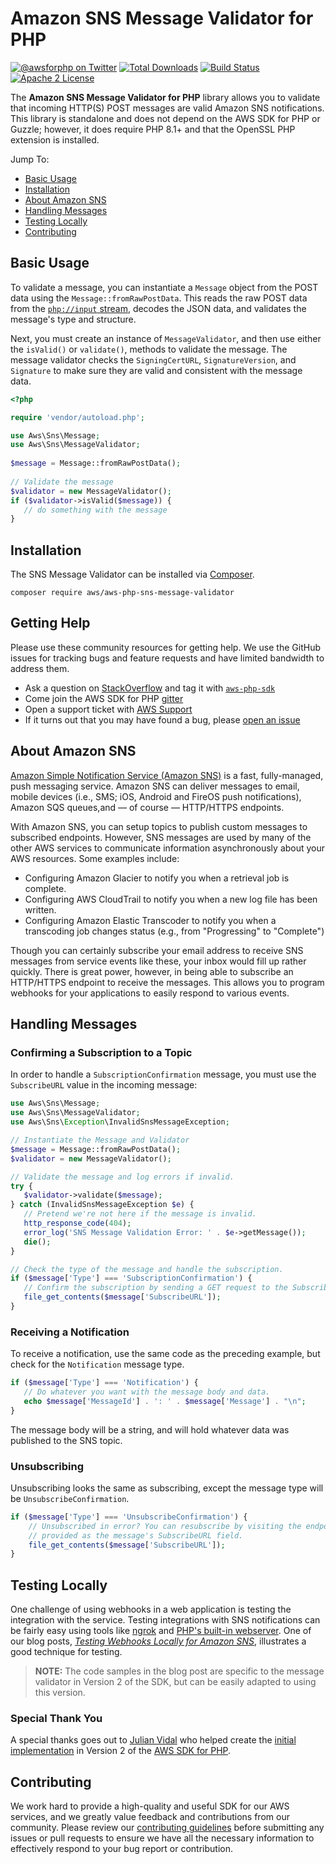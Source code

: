 # Amazon SNS Message Validator for PHP

[![@awsforphp on Twitter](http://img.shields.io/badge/twitter-%40awsforphp-blue.svg?style=flat)](https://twitter.com/awsforphp)
[![Total Downloads](https://img.shields.io/packagist/dt/aws/aws-php-sns-message-validator.svg?style=flat)](https://packagist.org/packages/aws/aws-php-sns-message-validator)
[![Build Status](https://img.shields.io/travis/aws/aws-php-sns-message-validator.svg?style=flat)](https://travis-ci.org/aws/aws-php-sns-message-validator)
[![Apache 2 License](https://img.shields.io/packagist/l/aws/aws-php-sns-message-validator.svg?style=flat)](http://aws.amazon.com/apache-2-0/)

The **Amazon SNS Message Validator for PHP** library allows you to validate that
incoming HTTP(S) POST messages are valid Amazon SNS notifications. This library
is standalone and does not depend on the AWS SDK for PHP or Guzzle; however, it
does require PHP 8.1+ and that the OpenSSL PHP extension is installed.

Jump To:
* [Basic Usage](_#Basic-Usage_)
* [Installation](_#Installation_)
* [About Amazon SNS](_#About-Amazon-SNS_)
* [Handling Messages](_#Handling-Messages_)
* [Testing Locally](_#Testing-Locally_)
* [Contributing](_#Contributing_)

## Basic Usage

To validate a message, you can instantiate a `Message` object from the POST
data using the `Message::fromRawPostData`. This reads the raw POST data from
the [`php://input` stream][php-input], decodes the JSON data, and validates
the message's type and structure.

Next, you must create an instance of `MessageValidator`, and then use either
the `isValid()` or `validate()`, methods to validate the message. The
message validator checks the `SigningCertURL`, `SignatureVersion`, and
`Signature` to make sure they are valid and consistent with the message data.

```php
<?php

require 'vendor/autoload.php';

use Aws\Sns\Message;
use Aws\Sns\MessageValidator;
 
$message = Message::fromRawPostData();
 
// Validate the message
$validator = new MessageValidator();
if ($validator->isValid($message)) {
   // do something with the message
}
```

## Installation

The SNS Message Validator can be installed via [Composer][].

    composer require aws/aws-php-sns-message-validator

## Getting Help

Please use these community resources for getting help. We use the GitHub issues for tracking bugs and feature requests and have limited bandwidth to address them.

* Ask a question on [StackOverflow](https://stackoverflow.com/) and tag it with [`aws-php-sdk`](http://stackoverflow.com/questions/tagged/aws-php-sdk)
* Come join the AWS SDK for PHP [gitter](https://gitter.im/aws/aws-sdk-php)
* Open a support ticket with [AWS Support](https://console.aws.amazon.com/support/home/)
* If it turns out that you may have found a bug, please [open an issue](https://github.com/aws/aws-php-sns-message-validator/issues/new/choose)

## About Amazon SNS

[Amazon Simple Notification Service (Amazon SNS)][sns] is a fast, fully-managed,
push messaging service. Amazon SNS can deliver messages to email, mobile devices
(i.e., SMS; iOS, Android and FireOS push notifications), Amazon SQS queues,and
— of course — HTTP/HTTPS endpoints.

With Amazon SNS, you can setup topics to publish custom messages to subscribed
endpoints. However, SNS messages are used by many of the other AWS services to
communicate information asynchronously about your AWS resources. Some examples
include:

* Configuring Amazon Glacier to notify you when a retrieval job is complete.
* Configuring AWS CloudTrail to notify you when a new log file has been written.
* Configuring Amazon Elastic Transcoder to notify you when a transcoding job
  changes status (e.g., from "Progressing" to "Complete")

Though you can certainly subscribe your email address to receive SNS messages
from service events like these, your inbox would fill up rather quickly. There
is great power, however, in being able to subscribe an HTTP/HTTPS endpoint to
receive the messages. This allows you to program webhooks for your applications
to easily respond to various events.

## Handling Messages

### Confirming a Subscription to a Topic

In order to handle a `SubscriptionConfirmation` message, you must use the
`SubscribeURL` value in the incoming message:

```php
use Aws\Sns\Message;
use Aws\Sns\MessageValidator;
use Aws\Sns\Exception\InvalidSnsMessageException;

// Instantiate the Message and Validator
$message = Message::fromRawPostData();
$validator = new MessageValidator();

// Validate the message and log errors if invalid.
try {
   $validator->validate($message);
} catch (InvalidSnsMessageException $e) {
   // Pretend we're not here if the message is invalid.
   http_response_code(404);
   error_log('SNS Message Validation Error: ' . $e->getMessage());
   die();
}

// Check the type of the message and handle the subscription.
if ($message['Type'] === 'SubscriptionConfirmation') {
   // Confirm the subscription by sending a GET request to the SubscribeURL
   file_get_contents($message['SubscribeURL']);
}
```

### Receiving a Notification

To receive a notification, use the same code as the preceding example, but
check for the `Notification` message type.

```php
if ($message['Type'] === 'Notification') {
   // Do whatever you want with the message body and data.
   echo $message['MessageId'] . ': ' . $message['Message'] . "\n";
}
```

The message body will be a string, and will hold whatever data was published
to the SNS topic.

### Unsubscribing

Unsubscribing looks the same as subscribing, except the message type will be
`UnsubscribeConfirmation`.

```php
if ($message['Type'] === 'UnsubscribeConfirmation') {
    // Unsubscribed in error? You can resubscribe by visiting the endpoint
    // provided as the message's SubscribeURL field.
    file_get_contents($message['SubscribeURL']);
}
```

## Testing Locally

One challenge of using webhooks in a web application is testing the integration
with the service. Testing integrations with SNS notifications can be fairly easy
using tools like [ngrok][] and [PHP's built-in webserver][php-server]. One of
our blog posts, [*Testing Webhooks Locally for Amazon SNS*][blogpost], illustrates
a good technique for testing.

> **NOTE:** The code samples in the blog post are specific to the message
> validator in Version 2 of the SDK, but can be easily adapted to using this
> version.

### Special Thank You

A special thanks goes out to [Julian Vidal][] who helped create the [initial
implementation][] in Version 2 of the [AWS SDK for PHP][].

[php-input]: http://php.net/manual/en/wrappers.php.php#wrappers.php.input
[composer]: https://getcomposer.org/
[source code]: https://github.com/aws/aws-php-sns-message-validator/archive/master.zip
[sns]: http://aws.amazon.com/sns/
[ngrok]: https://ngrok.com/
[php-server]: http://www.php.net/manual/en/features.commandline.webserver.php
[blogpost]: http://blogs.aws.amazon.com/php/post/Tx2CO24DVG9CAK0/Testing-Webhooks-Locally-for-Amazon-SNS
[Julian Vidal]: https://github.com/poisa
[initial implementation]: https://github.com/aws/aws-sdk-php/tree/2.8/src/Aws/Sns/MessageValidator
[AWS SDK for PHP]: https://github.com/aws/aws-sdk-php

## Contributing

We work hard to provide a high-quality and useful SDK for our AWS services, and we greatly value feedback and contributions from our community. Please review our [contributing guidelines](./CONTRIBUTING.md) before submitting any issues or pull requests to ensure we have all the necessary information to effectively respond to your bug report or contribution.
